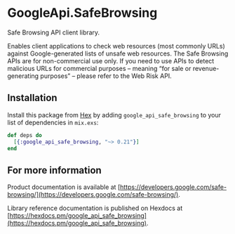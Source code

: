 # GoogleApi.SafeBrowsing

Safe Browsing API client library.

Enables client applications to check web resources (most commonly URLs) against Google-generated lists of unsafe web resources. The Safe Browsing APIs are for non-commercial use only. If you need to use APIs to detect malicious URLs for commercial purposes – meaning “for sale or revenue-generating purposes” – please refer to the Web Risk API.

## Installation

Install this package from [Hex](https://hex.pm) by adding
`google_api_safe_browsing` to your list of dependencies in `mix.exs`:

```elixir
def deps do
  [{:google_api_safe_browsing, "~> 0.21"}]
end
```

## For more information

Product documentation is available at [https://developers.google.com/safe-browsing/](https://developers.google.com/safe-browsing/).

Library reference documentation is published on Hexdocs at
[https://hexdocs.pm/google_api_safe_browsing](https://hexdocs.pm/google_api_safe_browsing).
